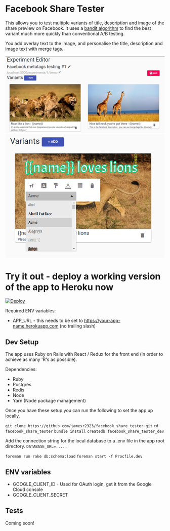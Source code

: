 # Facebook Share Tester

This allows you to test multiple variants of title, description and image of the share preview on Facebook. It uses a [bandit algorithm](https://en.wikipedia.org/wiki/Thompson_sampling) to find the best variant much more quickly than conventional A/B testing.

You add overlay text to the image, and personalise the title, description and image text with merge tags.

![screenshot of the experiment editor](./docs/experiment_editor.png "WYSIWYG editor")
![screenshot of the experiment editor](./docs/exp2.png "WYSIWYG editor")

# Try it out - deploy a working version of the app to Heroku now

[![Deploy](https://www.herokucdn.com/deploy/button.svg)](https://heroku.com/deploy)

Required ENV variables:
 - APP_URL - this needs to be set to https://your-app-name.herokuapp.com (no trailing slash)

## Dev Setup

The app uses Ruby on Rails with React / Redux for the front end (in order to achieve as many 'R's as possible).

Dependencies:
 - Ruby
 - Postgres
 - Redis
 - Node
 - Yarn (Node package management)

Once you have these setup you can run the following to set the app up locally.

`git clone https://github.com/jamesr2323/facebook_share_tester.git`
`cd facebook_share_tester`
`bundle install`
`createdb facebook_share_tester_dev`

Add the connection string for the local database to a .env file in the app root directory. `DATABASE_URL=.....`

`foreman run rake db:schema:load`
`foreman start -f Procfile.dev`

## ENV variables
 - GOOGLE_CLIENT_ID - Used for OAuth login, get it from the Google Cloud console
 - GOOGLE_CLIENT_SECRET

## Tests

Coming soon!
